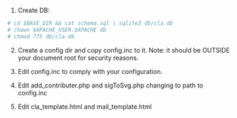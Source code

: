 1. Create DB:

```bash
# cd $BASE_DIR && cat schema.sql | sqlite3 db/cla.db 
# chown $APACHE_USER.$APACHE db
# chmod 775 db/cla.db
```
2. Create a config dir and copy config.inc to it.
Note: it should be OUTSIDE your document root for security reasons.

3. Edit config.inc to comply with your configuration.

4. Edit add_contributer.php and sigToSvg.php changing to path to config.inc

5. Edit cla_template.html and mail_template.html  

